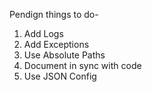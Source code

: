 Pendign things to do-

1. Add Logs
2. Add Exceptions
3. Use Absolute Paths
4. Document in sync with code
5. Use JSON Config
